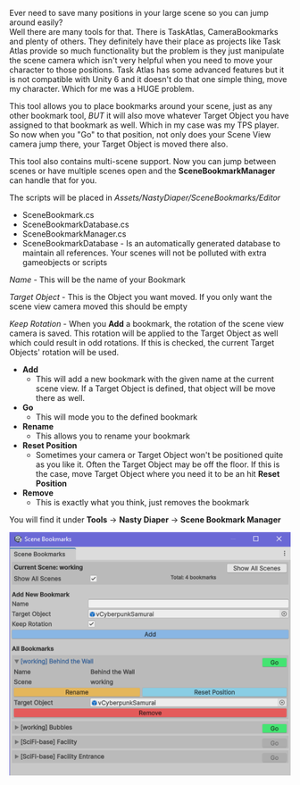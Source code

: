 Ever need to save many positions in your large scene so you can jump around easily?  
Well there are many tools for that.  There is TaskAtlas, CameraBookmarks and plenty of others. They definitely have their place as projects like Task Atlas provide so much functionality but the problem is they just manipulate the scene camera which isn't very helpful when you need to move your character to those positions.
Task Atlas has some advanced features but it is not compatible with Unity 6 and it doesn't do that one simple thing, move my character.  Which for me was a HUGE problem. 

This tool allows you to place bookmarks around your scene, just as any other bookmark tool, *BUT* it will also move whatever Target Object you have assigned to that bookmark as well.  Which in my case was my TPS player.  So now when you "Go" to that position, not only does your Scene View camera jump there, your Target Object is moved there also.

This tool also contains multi-scene support. Now you can jump between scenes or have multiple scenes open and the **SceneBookmarkManager** can handle that for you.

The scripts will be placed in _Assets/NastyDiaper/SceneBookmarks/Editor_
   * SceneBookmark.cs
   * SceneBookmarkDatabase.cs
   * SceneBookmarkManager.cs
   * SceneBookmarkDatabase - Is an automatically generated database to maintain all references. Your scenes will not be polluted with extra gameobjects or scripts

_Name_  - This will be the name of your Bookmark

_Target Object_  - This is the Object you want moved. If you only want the scene view camera moved this should be empty

_Keep Rotation_  - When you **Add** a bookmark, the rotation of the scene view camera is saved. This rotation will be applied to the Target Object as well which could result in odd rotations. If this is checked, the current Target Objects' rotation will be used.


* **Add**
   - This will add a new bookmark with the given name at the current scene view. If a Target Object is defined, that object will be move there as well.
* **Go**
   - This will mode you to the defined bookmark
* **Rename**
   - This allows you to rename your bookmark
* **Reset Position**
   - Sometimes your camera or Target Object won't be positioned quite as you like it. Often the Target Object may be off the floor. If this is the case, move Target Object where you need it to be an hit **Reset Position**
* **Remove**
   - This is exactly what you think, just removes the bookmark

You will find it under   **Tools** &#8594; **Nasty Diaper** &#8594; **Scene Bookmark Manager**

![Screenshot](./Images/Window.PNG "Screenshot")


